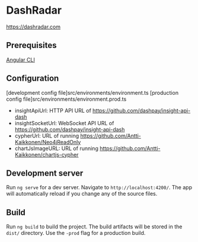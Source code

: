 # DashRadar
https://dashradar.com

## Prerequisites
[Angular CLI](https://github.com/angular/angular-cli)

## Configuration
[development config file]src/environments/environment.ts
[production config file]src/environments/environment.prod.ts

* insightApiUrl: HTTP API URL of https://github.com/dashpay/insight-api-dash
* insightSocketUrl: WebSocket API URL of https://github.com/dashpay/insight-api-dash
* cypherUrl: URL of running https://github.com/Antti-Kaikkonen/Neo4jReadOnly
* chartJsImageURL: URL of running https://github.com/Antti-Kaikkonen/chartjs-cypher

## Development server

Run `ng serve` for a dev server. Navigate to `http://localhost:4200/`. The app will automatically reload if you change any of the source files.

## Build

Run `ng build` to build the project. The build artifacts will be stored in the `dist/` directory. Use the `-prod` flag for a production build.
